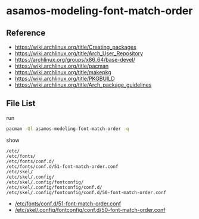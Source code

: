 
# asamos-modeling-font-match-order


## Reference

* https://wiki.archlinux.org/title/Creating_packages
* https://wiki.archlinux.org/title/Arch_User_Repository
* https://archlinux.org/groups/x86_64/base-devel/
* https://wiki.archlinux.org/title/pacman
* https://wiki.archlinux.org/title/makepkg
* https://wiki.archlinux.org/title/PKGBUILD
* https://wiki.archlinux.org/title/Arch_package_guidelines


## File List

run

``` sh
pacman -Ql asamos-modeling-font-match-order -q
```

show

```
/etc/
/etc/fonts/
/etc/fonts/conf.d/
/etc/fonts/conf.d/51-font-match-order.conf
/etc/skel/
/etc/skel/.config/
/etc/skel/.config/fontconfig/
/etc/skel/.config/fontconfig/conf.d/
/etc/skel/.config/fontconfig/conf.d/50-font-match-order.conf
```


* [/etc/fonts/conf.d/51-font-match-order.conf](asset/overlay/etc/fonts/conf.d/51-font-match-order.conf)
* [/etc/skel/.config/fontconfig/conf.d/50-font-match-order.conf](asset/overlay/etc/skel/.config/fontconfig/conf.d/50-font-match-order.conf)
